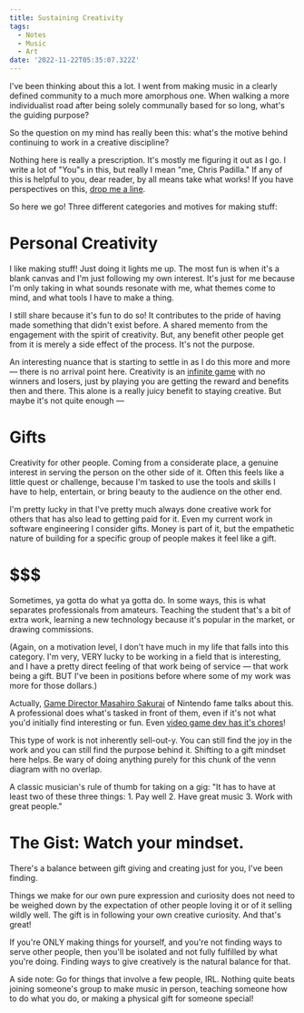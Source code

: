 ```yaml
---
title: Sustaining Creativity
tags:
  - Notes
  - Music
  - Art
date: '2022-11-22T05:35:07.322Z'
---
```


I've been thinking about this a lot. I went from making music in a clearly defined community to a much more amorphous one. When walking a more individualist road after being solely communally based for so long, what's the guiding purpose?

So the question on my mind has really been this: what's the motive behind continuing to work in a creative discipline?

Nothing here is really a prescription. It's mostly me figuring it out as I go. I write a lot of "You"s in this, but really I mean "me, Chris Padilla." If any of this is helpful to you, dear reader, by all means take what works! If you have perspectives on this, [drop me a line](/contact).

So here we go! Three different categories and motives for making stuff:

# Personal Creativity

I like making stuff! Just doing it lights me up. The most fun is when it's a blank canvas and I'm just following my own interest. It's just for me because I'm only taking in what sounds resonate with me, what themes come to mind, and what tools I have to make a thing.

I still share because it's fun to do so! It contributes to the pride of having made something that didn't exist before. A shared memento from the engagement with the spirit of creativity. But, any benefit other people get from it is merely a side effect of the process. It's not the purpose.

An interesting nuance that is starting to settle in as I do this more and more — there is no arrival point here. Creativity is an [infinite game](https://www.amazon.com/Finite-Infinite-Games-James-Carse/dp/1476731713/ref=asc_df_1476731713/?tag=hyprod-20&linkCode=df0&hvadid=312748656151&hvpos=&hvnetw=g&hvrand=1278893926632118954&hvpone=&hvptwo=&hvqmt=&hvdev=c&hvdvcmdl=&hvlocint=&hvlocphy=9026827&hvtargid=pla-466543739503&psc=1) with no winners and losers, just by playing you are getting the reward and benefits then and there. This alone is a really juicy benefit to staying creative. But maybe it's not quite enough —

# Gifts

Creativity for other people. Coming from a considerate place, a genuine interest in serving the person on the other side of it. Often this feels like a little quest or challenge, because I'm tasked to use the tools and skills I have to help, entertain, or bring beauty to the audience on the other end.

I'm pretty lucky in that I've pretty much always done creative work for others that has also lead to getting paid for it. Even my current work in software engineering I consider gifts. Money is part of it, but the empathetic nature of building for a specific group of people makes it feel like a gift.

# $$$

Sometimes, ya gotta do what ya gotta do. In some ways, this is what separates professionals from amateurs. Teaching the student that's a bit of extra work, learning a new technology because it's popular in the market, or drawing commissions.

(Again, on a motivation level, I don't have much in my life that falls into this category. I'm very, VERY lucky to be working in a field that is interesting, and I have a pretty direct feeling of that work being of service — that work being a gift. BUT I've been in positions before where some of my work was more for those dollars.)

Actually, [Game Director Masahiro Sakurai](https://www.youtube.com/watch?v=jlFkxfkICO8&ab_channel=MasahiroSakuraionCreatingGames) of Nintendo fame talks about this. A professional does what's tasked in front of them, even if it's not what you'd initially find interesting or fun. Even [video game dev has it's chores](/acnmp)!

This type of work is not inherently sell-out-y. You can still find the joy in the work and you can still find the purpose behind it. Shifting to a gift mindset here helps. Be wary of doing anything purely for this chunk of the venn diagram with no overlap.

A classic musician's rule of thumb for taking on a gig: "It has to have at least two of these three things: 1. Pay well 2. Have great music 3. Work with great people."

# The Gist: Watch your mindset.

There's a balance between gift giving and creating just for you, I've been finding.

Things we make for our own pure expression and curiosity does not need to be weighed down by the expectation of other people loving it or of it selling wildly well. The gift is in following your own creative curiosity. And that's great!

If you're ONLY making things for yourself, and you're not finding ways to serve other people, then you'll be isolated and not fully fulfilled by what you're doing. Finding ways to give creatively is the natural balance for that.

A side note: Go for things that involve a few people, IRL. Nothing quite beats joining someone's group to make music in person, teaching someone how to do what you do, or making a physical gift for someone special!
